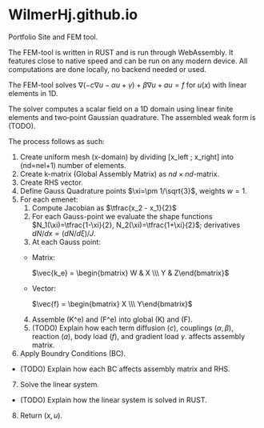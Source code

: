 # WilmerHj.github.io
Portfolio Site and FEM tool.

The FEM-tool is written in RUST and is run through WebAssembly. It features close to native speed and can be run on any modern device. All computations are done locally, no backend needed or used.

The FEM-tool solves $\nabla(-c\nabla u -\alpha u + \gamma) + \beta \nabla u + au = f$ for $u(x)$ with linear elements in 1D.

The solver computes a scalar field  on a 1D domain  using linear finite elements and two‑point Gaussian quadrature. The assembled weak form is (TODO).

The process follows as such:
1. Create uniform mesh (x-domain) by dividing [x_left ; x_right] into \(nd=nel+1\) number of elements.
2. Create k-matrix (Global Assembly Matrix) as $nd\times nd$-matrix.
3. Create RHS vector.
4. Define Gauss Quadrature points $\xi=\pm 1/\sqrt{3}$, weights $w=1$.
5. For each emenet:
    1. Compute Jacobian as $\tfrac{x_2 - x_1}{2}$
    2. For each Gauss-point we evaluate the shape functions $N_1(\xi)=\tfrac{1-\xi}{2}, N_2(\xi)=\tfrac{1+\xi}{2}$; derivatives $dN/dx=(dN/d\xi)/J$.
    3. At each Gauss point:
    - Matrix:

        $\vec{k_e} = \begin{bmatrix} W & X \\\ Y & Z\end{bmatrix}$
     - Vector:

        $\vec{f} = \begin{bmatrix} X \\\ Y\end{bmatrix}$
    4. Assemble \(K^e\) and \(F^e\) into global \(K\) and \(F\).
    5. (TODO) Explain how each term diffusion $(c)$, couplings $(\alpha, \beta)$, reaction $(a)$, body load $(f)$, and gradient load $\gamma$. affects assembly matrix.
6. Apply Boundry Conditions (BC).
  - (TODO) Explain how each BC affects assembly matrix and RHS.
7. Solve the linear system.
  - (TODO) Explain how the linear system is solved in RUST.
8. Return $(x, u)$.

